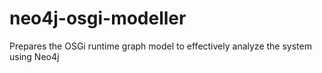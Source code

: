 # neo4j-osgi-modeller
Prepares the OSGi runtime graph model to effectively analyze the system using Neo4j

